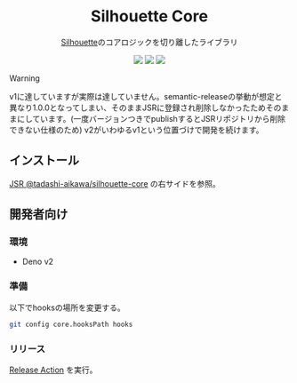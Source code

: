 <div align="center">
    <h1>Silhouette Core</h1>
    <p>
    <div><a href="https://github.com/tadashi-aikawa/silhouette">Silhouette</a>のコアロジックを切り離したライブラリ</div>
    </p>
    <a href="https://github.com/tadashi-aikawa/silhouette-core/releases/latest"><img src="https://img.shields.io/github/release/tadashi-aikawa/silhouette-core.svg" /></a>
    <a href="https://github.com/tadashi-aikawa/silhouette-core/actions"><img src="https://github.com/tadashi-aikawa/silhouette-core/workflows/CI/badge.svg" /></a>
    <img src="https://img.shields.io/github/downloads/tadashi-aikawa/silhouette-core/total" />
</div>

> [!WARNING]
> v1に達していますが実際は達していません。semantic-releaseの挙動が想定と異なり1.0.0となってしまい、そのままJSRに登録され削除しなかったためそのままにしています。(一度バージョンつきでpublishするとJSRリポジトリから削除できない仕様のため)
> v2がいわゆるv1という位置づけで開発を続けます。

## インストール

[JSR @tadashi-aikawa/silhouette-core](https://jsr.io/@tadashi-aikawa/silhouette-core) の右サイドを参照。

## 開発者向け

### 環境

- Deno v2

### 準備

以下でhooksの場所を変更する。

```bash
git config core.hooksPath hooks
```

### リリース

[Release Action](https://github.com/tadashi-aikawa/silhouette-core/actions/workflows/release.yaml) を実行。


